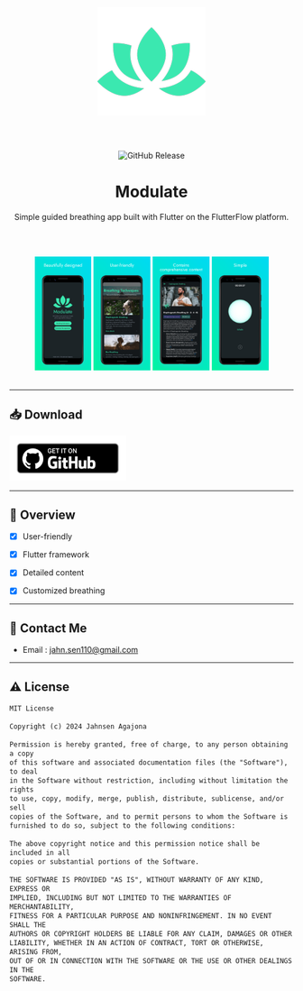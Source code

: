 <div align="center">

<img width="192" height="192" src="android/app/src/main/res/mipmap-xxxhdpi/round_launcher.png" align="center" alt="">

<br></br>

![GitHub Release](https://img.shields.io/github/v/release/piupnoin928/Modulate?style=for-the-badge&labelColor=1c2427&color=3be8b0)

# Modulate

Simple guided breathing app built with Flutter on the FlutterFlow platform.

<br></br>

</div>

<div align="left">

<div align="center">

  <img src="metadata/images/screenshots/app-firstscreen.png" width="20%" alt=""/>

  <img src="metadata/images/screenshots/app-secondscreen.png" width="20%" alt=""/>

  <img src="metadata/images/screenshots/app-thirdscreen.png" width="20%" alt=""/>

  <img src="metadata/images/screenshots/app-fourthscreen.png" width="20%" alt=""/>

</div>

<br>

</div>

---

## 📥 Download

[<img src="metadata/images/icons/github.png" alt="Get it on GitHub" height="80">](https://github.com/piupnoin928/Modulate/releases/)

---

## 📝 Overview

- [x] User-friendly

- [x] Flutter framework

- [x] Detailed content

- [x] Customized breathing

---

## 💬 Contact Me

- Email : jahn.sen110@gmail.com

---

## ⚠️ License

    MIT License
    
    Copyright (c) 2024 Jahnsen Agajona
    
    Permission is hereby granted, free of charge, to any person obtaining a copy
    of this software and associated documentation files (the "Software"), to deal
    in the Software without restriction, including without limitation the rights
    to use, copy, modify, merge, publish, distribute, sublicense, and/or sell
    copies of the Software, and to permit persons to whom the Software is
    furnished to do so, subject to the following conditions:
    
    The above copyright notice and this permission notice shall be included in all
    copies or substantial portions of the Software.
    
    THE SOFTWARE IS PROVIDED "AS IS", WITHOUT WARRANTY OF ANY KIND, EXPRESS OR
    IMPLIED, INCLUDING BUT NOT LIMITED TO THE WARRANTIES OF MERCHANTABILITY,
    FITNESS FOR A PARTICULAR PURPOSE AND NONINFRINGEMENT. IN NO EVENT SHALL THE
    AUTHORS OR COPYRIGHT HOLDERS BE LIABLE FOR ANY CLAIM, DAMAGES OR OTHER
    LIABILITY, WHETHER IN AN ACTION OF CONTRACT, TORT OR OTHERWISE, ARISING FROM,
    OUT OF OR IN CONNECTION WITH THE SOFTWARE OR THE USE OR OTHER DEALINGS IN THE
    SOFTWARE.

